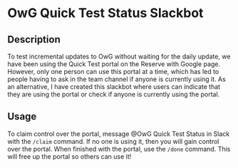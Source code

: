 # OwG Quick Test Status Slackbot

## Description
To test incremental updates to OwG without waiting for the daily update, we have been using the Quick Test portal on the Reserve with Google page. However, only one person can use this portal at a time, which has led to people having to ask in the team channel if anyone is currently using it. As an alternative, I have created this slackbot where users can indicate that they are using the portal or check if anyone is currently using the portal.

## Usage
To claim control over the portal, message @OwG Quick Test Status in Slack with the `/claim` command. If no one is using it, then you will gain control over the portal.
When finished with the portal, use the `/done` command. This will free up the portal so others can use it!
